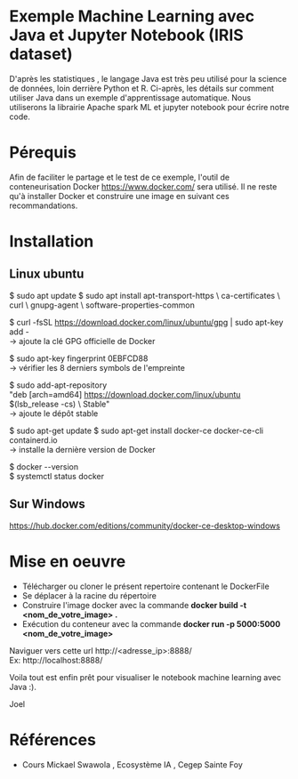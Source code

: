 # Exemple Machine Learning avec Java et Jupyter Notebook (IRIS dataset)

D'après les statistiques , le langage Java est très peu utilisé pour la science de données, loin derrière Python et R.
Ci-après, les détails sur comment utiliser Java dans un exemple d'apprentissage automatique. Nous utiliserons la librairie
Apache spark ML et jupyter notebook pour écrire notre code.

# Pérequis

Afin de faciliter le partage et le test de ce exemple, l'outil de conteneurisation Docker https://www.docker.com/ sera 
utilisé. Il ne reste qu'à installer Docker et construire une image en suivant ces recommandations.

# Installation

## Linux ubuntu

$ sudo apt update
$ sudo apt install apt-transport-https \ ca-certificates \ curl \ gnupg-agent \ software-properties-common

$ curl -fsSL https://download.docker.com/linux/ubuntu/gpg | sudo apt-key add - <br />
→ ajoute la clé GPG officielle de Docker <br />

$ sudo apt-key fingerprint 0EBFCD88 <br />
→ vérifier les 8 derniers symbols de l'empreinte

$ sudo add-apt-repository \
"deb [arch=amd64] https://download.docker.com/linux/ubuntu \
 $(lsb_release -cs) \ 
 Stable" <br />
→ ajoute le dépôt stable 

$ sudo apt-get update 
$ sudo apt-get install docker-ce docker-ce-cli containerd.io <br />
→ installe la dernière version de Docker <br />

$ docker --version <br />
$ systemctl status docker

## Sur Windows

https://hub.docker.com/editions/community/docker-ce-desktop-windows

# Mise en oeuvre

* Télécharger ou cloner le présent repertoire contenant le DockerFile
* Se déplacer à la racine du répertoire 
* Construire l'image docker avec la commande **docker build -t <nom_de_votre_image> .**
* Exécution du conteneur avec la commande **docker run -p 5000:5000 <nom_de_votre_image>**

Naviguer vers cette url http://<adresse_ip>:8888/  
Ex: http://localhost:8888/

Voila tout est enfin prêt pour visualiser le notebook machine learning avec Java :).

Joel


# Références

* Cours Mickael Swawola , Ecosystème IA , Cegep Sainte Foy
